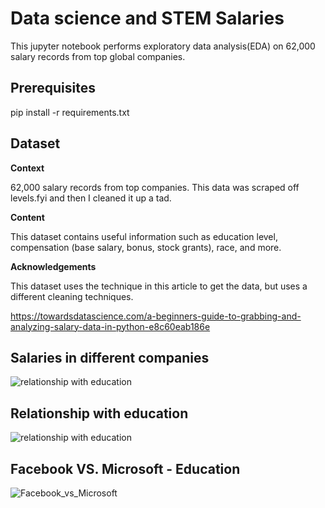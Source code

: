 # Data science and STEM Salaries

This jupyter notebook performs exploratory data analysis(EDA) on 62,000 salary records from top global companies. 


## Prerequisites

pip install -r requirements.txt


## Dataset

**Context**

62,000 salary records from top companies. This data was scraped off levels.fyi and then I cleaned it up a tad.

**Content**

This dataset contains useful information such as education level, compensation (base salary, bonus, stock grants), race, and more.

**Acknowledgements**

This dataset uses the technique in this article to get the data, but uses a different cleaning techniques.

https://towardsdatascience.com/a-beginners-guide-to-grabbing-and-analyzing-salary-data-in-python-e8c60eab186e

## Salaries in different companies

![relationship with education](https://www.kaggleusercontent.com/kf/79240669/eyJhbGciOiJkaXIiLCJlbmMiOiJBMTI4Q0JDLUhTMjU2In0..gUNVjO_YDJsBGFNtBCENLQ.qEWnl0gkqukpCAO6MnYlELpQJssjxFwreFn5eTYcZwTtX_YU7jjpueJiKkTYIBumSt1p-jG5WAOvBygG-fG6OqaD01n2FYM1Gh1J5cVE388TfdivOmO17il8nyIMqaLVTGw3nc47kr_3_rbLf1kaN2Ksb0gA_qTATIk7gzaUo5e9aq2i_JlfOQyvFjfCqHS44Ml97xQq2anhPxqYkQRkhLHvBMcXCkG3UktR_0l4vwPZARM984K2WcYg5MBUksy4BSSHNQV0jzjMlkqMw74oZXfyfVazlzoHaKb4em6yMAUQ0Zkffo5mOq98VNZRu44sb-AtXZmNPCUtgAII4sJ0NY3PNIG4NwG0h5FHfACedpST5vwNB2GU52hyfWgu90MdvfELgcDZPnHUcQf8QL6FZzMn4SxTnJj1BVJpOr0R3XoKR98721stc4A9Z-KN2OH886xLOpsedOhrXGCPZZFf6Hucac4053nB_lQKPbJocRZYhQXbgHPclIvJj2s9mXHi87C5AU7t_HXV5eFcdZleSWqunEDwzP7kbwlpIYLZGo-kzOSv-0SHq5uGv1GtlGT6KeG1d2WHBLqNwOgnHn7_5wB9pLldE27h4ZcTaNiTNAG00WkzEJxeTZ6MlWqLkQSjR_XbVQg5igmiJuvoChCtx5xj-BV-3FjqZpJsnJDsRqh-g8JISkDek5EYwnz3U19V.DzZ1NoDwWDbbO8Ny6M_Zhg/__results___files/__results___44_0.png)


## Relationship with education

![relationship with education](https://www.kaggleusercontent.com/kf/79240669/eyJhbGciOiJkaXIiLCJlbmMiOiJBMTI4Q0JDLUhTMjU2In0..gUNVjO_YDJsBGFNtBCENLQ.qEWnl0gkqukpCAO6MnYlELpQJssjxFwreFn5eTYcZwTtX_YU7jjpueJiKkTYIBumSt1p-jG5WAOvBygG-fG6OqaD01n2FYM1Gh1J5cVE388TfdivOmO17il8nyIMqaLVTGw3nc47kr_3_rbLf1kaN2Ksb0gA_qTATIk7gzaUo5e9aq2i_JlfOQyvFjfCqHS44Ml97xQq2anhPxqYkQRkhLHvBMcXCkG3UktR_0l4vwPZARM984K2WcYg5MBUksy4BSSHNQV0jzjMlkqMw74oZXfyfVazlzoHaKb4em6yMAUQ0Zkffo5mOq98VNZRu44sb-AtXZmNPCUtgAII4sJ0NY3PNIG4NwG0h5FHfACedpST5vwNB2GU52hyfWgu90MdvfELgcDZPnHUcQf8QL6FZzMn4SxTnJj1BVJpOr0R3XoKR98721stc4A9Z-KN2OH886xLOpsedOhrXGCPZZFf6Hucac4053nB_lQKPbJocRZYhQXbgHPclIvJj2s9mXHi87C5AU7t_HXV5eFcdZleSWqunEDwzP7kbwlpIYLZGo-kzOSv-0SHq5uGv1GtlGT6KeG1d2WHBLqNwOgnHn7_5wB9pLldE27h4ZcTaNiTNAG00WkzEJxeTZ6MlWqLkQSjR_XbVQg5igmiJuvoChCtx5xj-BV-3FjqZpJsnJDsRqh-g8JISkDek5EYwnz3U19V.DzZ1NoDwWDbbO8Ny6M_Zhg/__results___files/__results___35_0.png)

## Facebook VS. Microsoft - Education

![Facebook_vs_Microsoft](https://www.kaggleusercontent.com/kf/79240669/eyJhbGciOiJkaXIiLCJlbmMiOiJBMTI4Q0JDLUhTMjU2In0..gUNVjO_YDJsBGFNtBCENLQ.qEWnl0gkqukpCAO6MnYlELpQJssjxFwreFn5eTYcZwTtX_YU7jjpueJiKkTYIBumSt1p-jG5WAOvBygG-fG6OqaD01n2FYM1Gh1J5cVE388TfdivOmO17il8nyIMqaLVTGw3nc47kr_3_rbLf1kaN2Ksb0gA_qTATIk7gzaUo5e9aq2i_JlfOQyvFjfCqHS44Ml97xQq2anhPxqYkQRkhLHvBMcXCkG3UktR_0l4vwPZARM984K2WcYg5MBUksy4BSSHNQV0jzjMlkqMw74oZXfyfVazlzoHaKb4em6yMAUQ0Zkffo5mOq98VNZRu44sb-AtXZmNPCUtgAII4sJ0NY3PNIG4NwG0h5FHfACedpST5vwNB2GU52hyfWgu90MdvfELgcDZPnHUcQf8QL6FZzMn4SxTnJj1BVJpOr0R3XoKR98721stc4A9Z-KN2OH886xLOpsedOhrXGCPZZFf6Hucac4053nB_lQKPbJocRZYhQXbgHPclIvJj2s9mXHi87C5AU7t_HXV5eFcdZleSWqunEDwzP7kbwlpIYLZGo-kzOSv-0SHq5uGv1GtlGT6KeG1d2WHBLqNwOgnHn7_5wB9pLldE27h4ZcTaNiTNAG00WkzEJxeTZ6MlWqLkQSjR_XbVQg5igmiJuvoChCtx5xj-BV-3FjqZpJsnJDsRqh-g8JISkDek5EYwnz3U19V.DzZ1NoDwWDbbO8Ny6M_Zhg/__results___files/__results___49_0.png)
